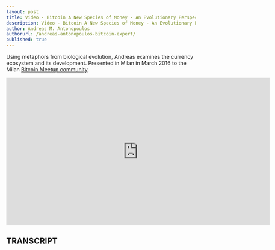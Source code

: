 ```yaml
---
layout: post
title: Video - Bitcoin A New Species of Money - An Evolutionary Perspective on Currency
description: Video - Bitcoin A New Species of Money - An Evolutionary Perspective on Currency
author: Andreas M. Antonopoulos
authorurl: /andreas-antonopoulos-bitcoin-expert/
published: true
---
```


<p>Using metaphors from biological evolution, Andreas examines the currency ecosystem and its development. Presented in Milan in March 2016 to the Milan <a href="/a-quick-tour-of-bitcoin-core/">Bitcoin Meetup community</a>.</p>

<center><iframe width="700" height="394" src="https://www.youtube.com/embed/G-25w7Zh8zk?list=PLPQwGV1aLnTthcG265_FYSaV24hFScvC0" frameborder="0" allowfullscreen></iframe></center>

<h2>TRANSCRIPT</h2>
